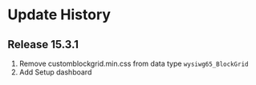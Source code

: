 # Update History

## Release 15.3.1
1. Remove customblockgrid.min.css from data type `wysiwg65_BlockGrid` 
2. Add Setup dashboard
